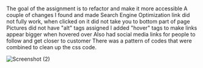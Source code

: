 # 

The goal of the assignment is to refactor and make it more accessible 
A couple of changes I found and made
   Search Engine Optimization link did not fully work, when clicked on it did not take you to bottom part of page
   Pictures did not have "alt" tags assigned
   I added "hover" tags to make links appear bigger when hovered over
   Also had social media links for people to follow and get closer to customer 
   There was a pattern of codes that were combined to clean up the css code. 




![Screenshot (2)](https://user-images.githubusercontent.com/82920643/116801091-3722a600-aacc-11eb-9863-9a00eb286572.png)
